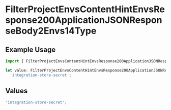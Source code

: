 # FilterProjectEnvsContentHintEnvsResponse200ApplicationJSONResponseBody2Envs14Type

## Example Usage

```typescript
import { FilterProjectEnvsContentHintEnvsResponse200ApplicationJSONResponseBody2Envs14Type } from '@vercel/client/models/operations';

let value: FilterProjectEnvsContentHintEnvsResponse200ApplicationJSONResponseBody2Envs14Type =
  'integration-store-secret';
```

## Values

```typescript
'integration-store-secret';
```

